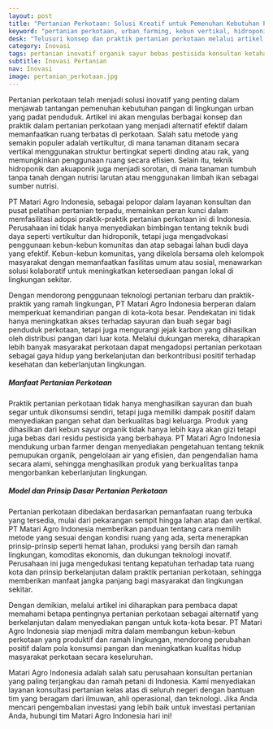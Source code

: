 ```yaml
---
layout: post
title: "Pertanian Perkotaan: Solusi Kreatif untuk Pemenuhan Kebutuhan Pangan di Lingkungan Urban"
keyword: "pertanian perkotaan, urban farming, kebun vertikal, hidroponik, akuaponik, pertanian berkelanjutan, PT Matari Agro Indonesia, konsultan pertanian, pelatihan pertanian terpadu"
desk: "Telusuri konsep dan praktik pertanian perkotaan melalui artikel ini, yang mencakup penggunaan ruang terbatas untuk budidaya sayuran dan buah segar di kota"
category: Inovasi
tags: pertanian inovatif organik sayur bebas pestisida konsultan ketahanan pangan
subtitle: Inovasi Pertanian
nav: Inovasi
image: pertanian_perkotaan.jpg
---
```


Pertanian perkotaan telah menjadi solusi inovatif yang penting dalam menjawab tantangan pemenuhan kebutuhan pangan di lingkungan urban yang padat penduduk. Artikel ini akan mengulas berbagai konsep dan praktik dalam pertanian perkotaan yang menjadi alternatif efektif dalam memanfaatkan ruang terbatas di perkotaan. Salah satu metode yang semakin populer adalah vertikultur, di mana tanaman ditanam secara vertikal menggunakan struktur bertingkat seperti dinding atau rak, yang memungkinkan penggunaan ruang secara efisien. Selain itu, teknik hidroponik dan akuaponik juga menjadi sorotan, di mana tanaman tumbuh tanpa tanah dengan nutrisi larutan atau menggunakan limbah ikan sebagai sumber nutrisi.

PT Matari Agro Indonesia, sebagai pelopor dalam layanan konsultan dan pusat pelatihan pertanian terpadu, memainkan peran kunci dalam memfasilitasi adopsi praktik-praktik pertanian perkotaan ini di Indonesia. Perusahaan ini tidak hanya menyediakan bimbingan tentang teknik budi daya seperti vertikultur dan hidroponik, tetapi juga mengadvokasi penggunaan kebun-kebun komunitas dan atap sebagai lahan budi daya yang efektif. Kebun-kebun komunitas, yang dikelola bersama oleh kelompok masyarakat dengan memanfaatkan fasilitas umum atau sosial, menawarkan solusi kolaboratif untuk meningkatkan ketersediaan pangan lokal di lingkungan sekitar.

Dengan mendorong penggunaan teknologi pertanian terbaru dan praktik-praktik yang ramah lingkungan, PT Matari Agro Indonesia berperan dalam memperkuat kemandirian pangan di kota-kota besar. Pendekatan ini tidak hanya meningkatkan akses terhadap sayuran dan buah segar bagi penduduk perkotaan, tetapi juga mengurangi jejak karbon yang dihasilkan oleh distribusi pangan dari luar kota. Melalui dukungan mereka, diharapkan lebih banyak masyarakat perkotaan dapat mengadopsi pertanian perkotaan sebagai gaya hidup yang berkelanjutan dan berkontribusi positif terhadap kesehatan dan keberlanjutan lingkungan.

##### Manfaat Pertanian Perkotaan
Praktik pertanian perkotaan tidak hanya menghasilkan sayuran dan buah segar untuk dikonsumsi sendiri, tetapi juga memiliki dampak positif dalam menyediakan pangan sehat dan berkualitas bagi keluarga. Produk yang dihasilkan dari kebun sayur organik tidak hanya lebih kaya akan gizi tetapi juga bebas dari residu pestisida yang berbahaya. PT Matari Agro Indonesia mendukung urban farmer dengan menyediakan pengetahuan tentang teknik pemupukan organik, pengelolaan air yang efisien, dan pengendalian hama secara alami, sehingga menghasilkan produk yang berkualitas tanpa mengorbankan keberlanjutan lingkungan.

##### Model dan Prinsip Dasar Pertanian Perkotaan
Pertanian perkotaan dibedakan berdasarkan pemanfaatan ruang terbuka yang tersedia, mulai dari pekarangan sempit hingga lahan atap dan vertikal. PT Matari Agro Indonesia memberikan panduan tentang cara memilih metode yang sesuai dengan kondisi ruang yang ada, serta menerapkan prinsip-prinsip seperti hemat lahan, produksi yang bersih dan ramah lingkungan, komoditas ekonomis, dan dukungan teknologi inovatif. Perusahaan ini juga mengedukasi tentang kepatuhan terhadap tata ruang kota dan prinsip berkelanjutan dalam praktik pertanian perkotaan, sehingga memberikan manfaat jangka panjang bagi masyarakat dan lingkungan sekitar.

Dengan demikian, melalui artikel ini diharapkan para pembaca dapat memahami betapa pentingnya pertanian perkotaan sebagai alternatif yang berkelanjutan dalam menyediakan pangan untuk kota-kota besar. PT Matari Agro Indonesia siap menjadi mitra dalam membangun kebun-kebun perkotaan yang produktif dan ramah lingkungan, mendorong perubahan positif dalam pola konsumsi pangan dan meningkatkan kualitas hidup masyarakat perkotaan secara keseluruhan.

Matari Agro Indonesia adalah salah satu perusahaan konsultan pertanian yang paling terjangkau dan ramah petani di Indonesia. Kami menyediakan layanan konsultasi pertanian kelas atas di seluruh negeri dengan bantuan tim yang beragam dari ilmuwan, ahli operasional, dan teknologi. Jika Anda mencari pengembalian investasi yang lebih baik untuk investasi pertanian Anda, hubungi tim Matari Agro Indonesia hari ini!


